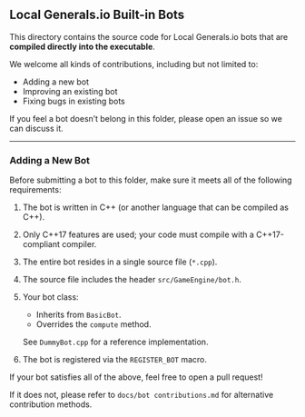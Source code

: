 ## Local Generals.io Built-in Bots

This directory contains the source code for Local Generals.io bots that are **compiled directly into the executable**.

We welcome all kinds of contributions, including but not limited to:

- Adding a new bot
- Improving an existing bot
- Fixing bugs in existing bots

If you feel a bot doesn’t belong in this folder, please open an issue so we can discuss it.

---

### Adding a New Bot

Before submitting a bot to this folder, make sure it meets all of the following requirements:

1. The bot is written in C++ (or another language that can be compiled as C++).
2. Only C++17 features are used; your code must compile with a C++17-compliant compiler.
3. The entire bot resides in a single source file (`*.cpp`).
4. The source file includes the header `src/GameEngine/bot.h`.
5. Your bot class:

   - Inherits from `BasicBot`.
   - Overrides the `compute` method.

   See `DummyBot.cpp` for a reference implementation.

6. The bot is registered via the `REGISTER_BOT` macro.

If your bot satisfies all of the above, feel free to open a pull request!

If it does not, please refer to `docs/bot contributions.md` for alternative contribution methods.
